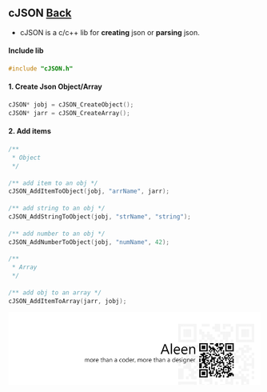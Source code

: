 ## cJSON [Back](./../c.md)

- cJSON is a c/c++ lib for **creating** json or **parsing** json.

#### Include lib

```c
#include "cJSON.h"
```

#### 1. Create Json Object/Array

```c
cJSON* jobj = cJSON_CreateObject();
cJSON* jarr = cJSON_CreateArray();
```

#### 2. Add items

```c
/**
 * Object
 */
 
/** add item to an obj */
cJSON_AddItemToObject(jobj, "arrName", jarr);

/** add string to an obj */
cJSON_AddStringToObject(jobj, "strName", "string");

/** add number to an obj */
cJSON_AddNumberToObject(jobj, "numName", 42);

/**
 * Array
 */
 
/** add obj to an array */
cJSON_AddItemToArray(jarr, jobj);
```

<a href="http://aleen42.github.io/" target="_blank" ><img src="./../../../pic/tail.gif"></a>
